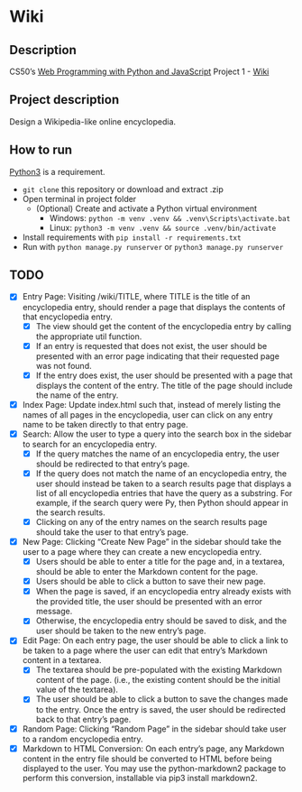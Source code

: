 # Wiki
## Description
CS50’s [Web Programming with Python and JavaScript](https://cs50.harvard.edu/web/2020/) Project 1 - [Wiki](https://cs50.harvard.edu/web/2020/projects/1/wiki)

## Project description
Design a Wikipedia-like online encyclopedia.

## How to run
[Python3](https://www.python.org/) is a requirement.  
- `git clone` this repository or download and extract .zip
- Open terminal in project folder
  - (Optional) Create and activate a Python virtual environment
    - Windows: `python -m venv .venv && .venv\Scripts\activate.bat`
    - Linux: `python3 -m venv .venv && source .venv/bin/activate`
- Install requirements with `pip install -r requirements.txt`
- Run with `python manage.py runserver` or `python3 manage.py runserver`

## TODO
- [X] Entry Page: Visiting /wiki/TITLE, where TITLE is the title of an encyclopedia entry, should render a page that displays the contents of that encyclopedia entry.
  - [X] The view should get the content of the encyclopedia entry by calling the appropriate util function.
  - [X] If an entry is requested that does not exist, the user should be presented with an error page indicating that their requested page was not found.
  - [X] If the entry does exist, the user should be presented with a page that displays the content of the entry. The title of the page should include the name of the entry.
- [X] Index Page: Update index.html such that, instead of merely listing the names of all pages in the encyclopedia, user can click on any entry name to be taken directly to that entry page.
- [X] Search: Allow the user to type a query into the search box in the sidebar to search for an encyclopedia entry.
  - [X] If the query matches the name of an encyclopedia entry, the user should be redirected to that entry’s page.
  - [X] If the query does not match the name of an encyclopedia entry, the user should instead be taken to a search results page that displays a list of all encyclopedia entries that have the query as a substring. For example, if the search query were Py, then Python should appear in the search results.
  - [X] Clicking on any of the entry names on the search results page should take the user to that entry’s page.
- [X] New Page: Clicking “Create New Page” in the sidebar should take the user to a page where they can create a new encyclopedia entry.
  - [X] Users should be able to enter a title for the page and, in a textarea, should be able to enter the Markdown content for the page.
  - [X] Users should be able to click a button to save their new page.
  - [X] When the page is saved, if an encyclopedia entry already exists with the provided title, the user should be presented with an error message.
  - [X] Otherwise, the encyclopedia entry should be saved to disk, and the user should be taken to the new entry’s page.
- [X] Edit Page: On each entry page, the user should be able to click a link to be taken to a page where the user can edit that entry’s Markdown content in a textarea.
  - [X] The textarea should be pre-populated with the existing Markdown content of the page. (i.e., the existing content should be the initial value of the textarea).
  - [X] The user should be able to click a button to save the changes made to the entry. Once the entry is saved, the user should be redirected back to that entry’s page.
- [X] Random Page: Clicking “Random Page” in the sidebar should take user to a random encyclopedia entry.
- [X] Markdown to HTML Conversion: On each entry’s page, any Markdown content in the entry file should be converted to HTML before being displayed to the user. You may use the python-markdown2 package to perform this conversion, installable via pip3 install markdown2.
